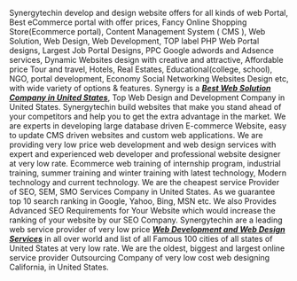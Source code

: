 Synergytechin develop and design website offers for all kinds of web Portal, Best eCommerce portal with offer prices, Fancy Online Shopping Store(Ecommerce portal), Content Management System ( CMS ), Web Solution, Web Design, Web Development, TOP label PHP Web Portal designs, Largest Job Portal Designs, PPC Google adwords and Adsence services, Dynamic Websites design with creative and attractive, Affordable price Tour and travel, Hotels, Real Estates, Educational(college, school), NGO, portal development, Economy Social Networking Websites Design etc, with wide variety of options & features. Synergy is a <a href="https://www.synergytechin.com/index.php"><b><i>Best Web Solution Company in United States</a></b></i>, Top Web Design and Development Company in United States. Synergytechin build websites that make you stand ahead of your competitors and help you to get the extra advantage in the market. We are experts in developing large database driven E-commerce Website, easy to update CMS driven websites and custom web applications. We are providing very low price web development and web design services with expert and experienced web developer and professional website designer at very low rate. Ecommerce web training of internship program, industrial training, summer training and winter training with latest technology, Modern technology and current technology. We are the cheapest service Provider of SEO, SEM, SMO Services Company in United States. As we guarantee top 10 search ranking in Google, Yahoo, Bing, MSN etc. We also Provides Advanced SEO Requirements for Your Website which would increase the ranking of your website by our SEO Company.
Synergytechin are a leading web service provider of very low price <b><i><a href="https://www.synergytechin.com/web-design-and-development.php">Web Development and Web Design Services</a></b></i> in all over world and list of all Famous 100 cities of all states of United States at very low rate. We are the oldest, biggest and largest online service provider Outsourcing Company of very low cost web designing California, in United States.
